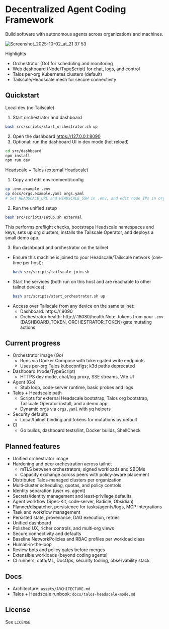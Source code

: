 # Decentralized Agent Coding Framework

Build software with autonomous agents across organizations and machines.

![Screenshot_2025-10-02_at_21 37 53](https://github.com/user-attachments/assets/a6d062fe-9dc2-4b28-b5a4-906ea49fda3b)

Highlights
- Orchestrator (Go) for scheduling and monitoring
- Web dashboard (Node/TypeScript) for chat, logs, and control
- Talos per‑org Kubernetes clusters (default)
- Tailscale/Headscale mesh for secure connectivity

## Quickstart

Local dev (no Tailscale)
1) Start orchestrator and dashboard
```bash
bash src/scripts/start_orchestrator.sh up
```
2) Open the dashboard
https://127.0.0.1:8090
3) Optional: run the dashboard UI in dev mode (hot reload)
```bash
cd src/dashboard
npm install
npm run dev
```

Headscale + Talos (external Headscale)
1) Copy and edit environment/config
```bash
cp .env.example .env
cp docs/orgs.example.yaml orgs.yaml
# Set HEADSCALE_URL and HEADSCALE_SSH in .env, and edit node IPs in orgs.yaml
```
2) Run the unified setup
```bash
bash src/scripts/setup.sh external
```
This performs preflight checks, bootstraps Headscale namespaces and keys, sets up org clusters, installs the Tailscale Operator, and deploys a small demo app.

3) Run dashboard and orchestrator on the tailnet
- Ensure this machine is joined to your Headscale/Tailscale network (one-time per host):
	```bash
	bash src/scripts/tailscale_join.sh
	```
- Start the services (both run on this host and are reachable to other tailnet devices):
	```bash
	bash src/scripts/start_orchestrator.sh up
	```
- Access over Tailscale from any device on the same tailnet:
	- Dashboard: https://<your-tailnet-IP-or-MagicDNS-name>:8090
	- Orchestrator health: http://<your-tailnet-IP-or-MagicDNS-name>:18080/health
	Note: tokens from your `.env` (DASHBOARD_TOKEN, ORCHESTRATOR_TOKEN) gate mutating actions.

## Current progress

- Orchestrator image (Go)
	- Runs via Docker Compose with token‑gated write endpoints
	- Uses per‑org Talos kubeconfigs; k3d paths deprecated
- Dashboard (Node/TypeScript)
	- HTTPS dev mode, chat/log proxy, SSE streams, Vite UI
- Agent (Go)
	- Stub loop, code‑server runtime, basic probes and logs
- Talos + Headscale path
	- Scripts for external Headscale bootstrap, Talos org bootstrap, Tailscale Operator install, and a demo app
	- Dynamic orgs via `orgs.yaml` with yq helpers
- Security defaults
	- Local/tailnet binding and tokens for mutations by default
- CI
	- Go builds, dashboard tests/lint, Docker builds, ShellCheck

## Planned features

- Unified orchestrator image
- Hardening and peer orchestration across tailnet
	- mTLS between orchestrators; signed workloads and SBOMs
	- Capacity exchange across peers with policy‑aware placement
- Distributed Talos‑managed clusters per organization
- Multi‑cluster scheduling, quotas, and policy controls
- Identity separation (user vs. agent)
- Secrets/identity management and least‑privilege defaults
- Agent workflow (Spec‑Kit, code‑server, Radicle, Obsidian)
- Planner/dispatcher, persistence for tasks/agents/logs, MCP integrations
- Task and workflow management
- Persisted state, provenance, DAG execution, retries
- Unified dashboard
- Polished UX, richer controls, and multi‑org views
- Secure connectivity and defaults
- Baseline NetworkPolicies and RBAC profiles per workload class
- Human‑in‑the‑loop
- Review bots and policy gates before merges
- Extensible workloads (beyond coding agents)
- CI runners, data/ML, DocOps, security tooling, observability stack


## Docs
- Architecture: `assets/ARCHITECTURE.md`
- Talos + Headscale runbook: `docs/talos-headscale-mode.md`

## License
See `LICENSE`.
